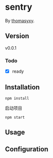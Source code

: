 # sentry
<!-- 前端代码监控平台 -->

By [thomasyxy](https://github.com/thomasyxy).

## Version
v0.0.1

### Todo
- [x] ready



## Installation

```
npm install
```

启动项目

```
npm start
```


## Usage


## Configuration
